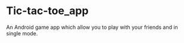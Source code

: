 # Tic-tac-toe_app
An Android game app which allow you to play with your friends and in single mode.
